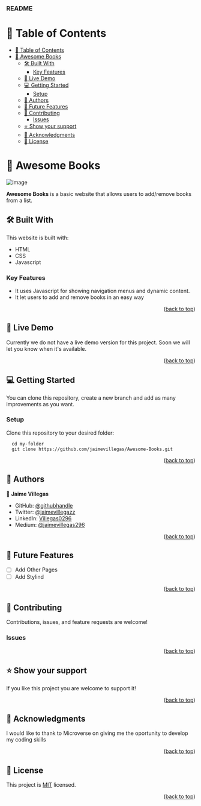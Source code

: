 <a name="readme-top"></a>


  <h3><b>README</b></h3>

</div>

# 📗 Table of Contents

- [📗 Table of Contents](#-table-of-contents)
- [📖 Awesome Books ](#-awesome-books-)
  - [🛠 Built With ](#-built-with-)
    - [Key Features ](#key-features-)
  - [🚀 Live Demo ](#-live-demo-)
  - [💻 Getting Started ](#-getting-started-)
    - [Setup](#setup)
  - [👥 Authors ](#-authors-)
  - [🔭 Future Features ](#-future-features-)
  - [🤝 Contributing ](#-contributing-)
    - [Issues](#issues)
  - [⭐️ Show your support ](#️-show-your-support-)
  - [🙏 Acknowledgments ](#-acknowledgments-)
  - [📝 License ](#-license-)


# 📖 Awesome Books <a name="about-project"></a>

![image](images/summit-logo.svg)

**Awesome Books** is a basic website that allows users to add/remove books from a list.

## 🛠 Built With <a name="built-with"></a>

This website is built with:
- HTML
- CSS
- Javascript

### Key Features <a name="key-features"></a>

- It uses Javascript for showing navigation menus and dynamic content.
- It let users to add and remove books in an easy way


<p align="right">(<a href="#readme-top">back to top</a>)</p>

## 🚀 Live Demo <a name="live-demo"></a>

Currently we do not have a live demo version for this project. Soon we will let you know when it's available.

<p align="right">(<a href="#readme-top">back to top</a>)</p>

## 💻 Getting Started <a name="getting-started"></a>

You can clone this repository, create a new branch and add as many improvements as you want.

### Setup

Clone this repository to your desired folder:

```
  cd my-folder
  git clone https://github.com/jaimevillegas/Awesome-Books.git 
```

<p align="right">(<a href="#readme-top">back to top</a>)</p>

## 👥 Authors <a name="authors"></a>

👤 **Jaime Villegas**

- GitHub: [@githubhandle](https://github.com/jaimevillegas)
- Twitter: [@jaimevillegazz](https://twitter.com/JaimeVillegazz)
- LinkedIn: [Villegas0296](https://www.linkedin.com/in/villegas0296/)
- Medium: [@jaimevillegas296](https://medium.com/@jaimevillegas296)

<p align="right">(<a href="#readme-top">back to top</a>)</p>

## 🔭 Future Features <a name="future-features"></a>

- [ ] Add Other Pages
- [ ] Add Stylind

<p align="right">(<a href="#readme-top">back to top</a>)</p>

## 🤝 Contributing <a name="contributing"></a>

Contributions, issues, and feature requests are welcome!

### Issues

<p align="right">(<a href="#readme-top">back to top</a>)</p>

## ⭐️ Show your support <a name="support"></a>

If you like this project you are welcome to support it!

<p align="right">(<a href="#readme-top">back to top</a>)</p>

## 🙏 Acknowledgments <a name="acknowledgements"></a>

I would like to thank to Microverse on giving me the oportunity to develop my coding skills

<p align="right">(<a href="#readme-top">back to top</a>)</p>

## 📝 License <a name="license"></a>

This project is [MIT](./LICENSE.md) licensed.

<p align="right">(<a href="#readme-top">back to top</a>)</p>
